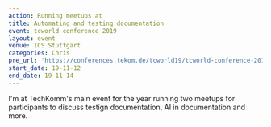 ```yaml
---
action: Running meetups at
title: Automating and testing documentation
event: tcworld conference 2019
layout: event
venue: ICS Stuttgart
categories: Chris
pre_url: 'https://conferences.tekom.de/tcworld19/tcworld-conference-2019/'
start_date: 19-11-12
end_date: 19-11-14
---
```


I'm at TechKomm's main event for the year running two meetups for participants to discuss testign documentation, AI in documentation and more.
